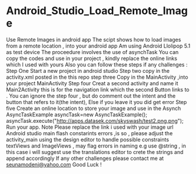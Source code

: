 # Android_Studio_Load_Remote_Image
Use Remote Images in android app
The scipt shows how to load images from a remote location , into your android app
Am using Android Llolipop 5.1 as test device
The proceedure involves the use of asynchTask
You can copy the codes and use in your project , kindly replace the online links which I used with yours
Also you can follow these steps if any challenges :
Step One
Start a new project in android studio
Step two
copy in the activity.xml posted in the this  repo
step three 
Copy in the MainActivity ,into your project MainActivity 
Step four 
Creat a second activity and name it Main2Activity
this is for the navigation link which the second Button links to .
You can ignore the step four , but do comment out the intent and the button that refers to it(the intent), Else if you leave it you did get error
Step five 
Create an online location to store your image and use in the Asynch
AsyncTaskExample asyncTask=new AsyncTaskExample();
asyncTask.execute("http://apps.datasek.com/skyswash/test2.png.png");
Run your app.
Note
Please replace the link i used with your image url 
Android studio main flash constarints errors ,is so , please adjust the activity_main using the  design editor to handle possible constraints
textViews and ImageViews , may flag errors in naming e.g use @string , in this case i will suggest use the translations editor to crete the strings and append accordingly 
If any other challenges please contact me at seunamodeni@yahoo.com
Good Luck !
